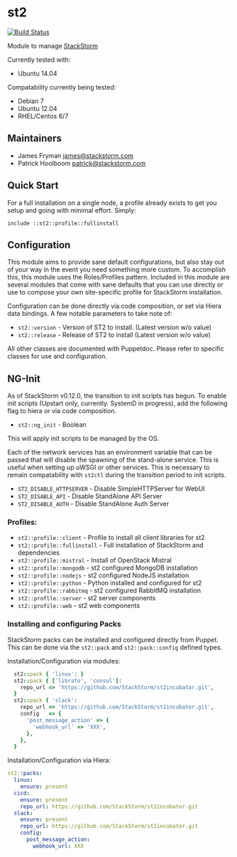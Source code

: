 # st2

[![Build Status](https://travis-ci.org/StackStorm/puppet-st2.svg)](https://travis-ci.org/StackStorm/puppet-st2)

Module to manage [StackStorm](http://stackstorm.com)

Currently tested with:
* Ubuntu 14.04

Compatability currently being tested:
* Debian 7
* Ubuntu 12.04
* RHEL/Centos 6/7

## Maintainers

* James Fryman <james@stackstorm.com>
* Patrick Hoolboom <patrick@stackstorm.com>

## Quick Start

For a full installation on a single node, a profile already exists to
get you setup and going with minimal effort. Simply:

```
include ::st2::profile::fullinstall
```

## Configuration

This module aims to provide sane default configurations, but also stay
out of your way in the event you need something more custom. To accomplish
this, this module uses the Roles/Profiles pattern. Included in this module
are several modules that come with sane defaults that you can use directly
or use to compose your own site-specific profile for StackStorm installation.

Configuration can be done directly via code composition, or set via
Hiera data bindings. A few notable parameters to take note of:

* `st2::version` - Version of ST2 to install. (Latest version w/o value)
* `st2::release` - Release of ST2 to install (Latest version w/o value)

All other classes are documented with Puppetdoc. Please refer to specific
classes for use and configuration.

## NG-Init

As of StackStorm v0.12.0, the transition to init scripts has begun. To enable
init scripts (Upstart only, currently. SystemD in progress), add the following flag
to hiera or via code composition.

* `st2::ng_init` - Boolean

This will apply init scripts to be managed by the OS.

Each of the network services has an environment variable that can be passed
that will disable the spawning of the stand-alone service. This is useful
when setting up uWSGI or other services. This is necessary to remain
compatability with `st2ctl` during the transition period to init scripts.

* `ST2_DISABLE_HTTPSERVER` - Disable SimpleHTTPServer for WebUI
* `ST2_DISABLE_API` - Disable StandAlone API Server
* `ST2_DISABLE_AUTH` - Disable StandAlone Auth Server

### Profiles:

* `st2::profile::client` - Profile to install all client libraries for st2
* `st2::profile::fullinstall` - Full installation of StackStorm and dependencies
* `st2::profile::mistral` - Install of OpenStack Mistral
* `st2::profile::mongodb` - st2 configured MongoDB installation
* `st2::profile::nodejs` - st2 configured NodeJS installation
* `st2::profile::python` - Python installed and configured for st2
* `st2::profile::rabbitmq` - st2 configured RabbitMQ installation
* `st2::proflle::server` - st2 server components
* `st2::profile::web` - st2 web components

### Installing and configuring Packs

StackStorm packs can be installed and configured directly from Puppet. This
can be done via the `st2::pack` and `st2::pack::config` defined types.

Installation/Configuration via modules:
```ruby
  st2::pack { 'linux': }
  st2::pack { ['librato', 'consul']:
    repo_url => 'https://github.com/StackStorm/st2incubator.git',
  }
  st2::pack { 'slack':
    repo_url => 'https://github.com/StackStorm/st2incubator.git',
    config   => {
      'post_message_action' => {
        'webhook_url' => 'XXX',
      },
    },
  }
```

Installation/Configuration via Hiera:
```yaml
st2::packs:
  linux:
    ensure: present
  cicd:
    ensure: present
    repo_url: https://github.com/StackStorm/st2incubator.git
  slack:
    ensure: present
    repo_url: https://github.com/StackStorm/st2incubator.git
    config:
      post_message_action:
        webhook_url: XXX
```
